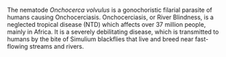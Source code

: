 [//]: # (Created by ./bin/manage_files.pl from ./species/Onchocerca_volvulus/Onchocerca_volvulus.about.html on Thu Jun 11 13:45:05 2020)
The nematode _Onchocerca volvulus_ is a gonochoristic filarial parasite of humans causing Onchocerciasis. Onchocerciasis, or River Blindness, is a neglected tropical disease (NTD) which affects over 37 million people, mainly in Africa. It is a severely debilitating disease, which is transmitted to humans by the bite of Simulium blackflies that live and breed near fast-flowing streams and rivers.
